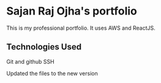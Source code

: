 # Sajan Raj Ojha's portfolio

This is my professional portfolio. It uses AWS and ReactJS.

## Technologies Used
Git and github
SSH


Updated the files to the new version
